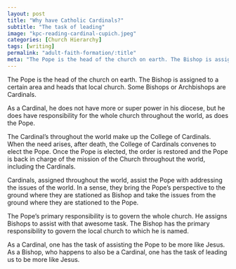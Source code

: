```yaml
---
layout: post
title: "Why have Catholic Cardinals?"
subtitle: "The task of leading"
image: "kpc-reading-cardinal-cupich.jpeg"
categories: [Church Hierarchy]
tags: [writing]
permalink: "adult-faith-formation/:title"
meta: "The Pope is the head of the church on earth. The Bishop is assigned to a certain area and heads that local church. Some Bishops or Archbishops are Cardinals."
---
```

The Pope is the head of the church on earth. The Bishop is assigned to a certain area and heads that local church. Some Bishops or Archbishops are Cardinals.
<!--more-->

As a Cardinal, he does not have more or super power in his diocese, but he does have responsibility for the whole church throughout the world, as does the Pope.

The Cardinal’s throughout the world make up the College of Cardinals. When the need arises, after death, the College of Cardinals convenes to elect the Pope. Once the Pope is elected, the order is restored and the Pope is back in charge of the mission of the Church throughout the world, including the Cardinals.

Cardinals, assigned throughout the world, assist the Pope with addressing the issues of the world. In a sense, they bring the Pope’s perspective to the ground where they are stationed as Bishop and take the issues from the ground where they are stationed to the Pope.

The Pope’s primary responsibility is to govern the whole church.
He assigns Bishops to assist with that awesome task.
The Bishop has the primary responsibility to govern the local church to which he is named.

As a Cardinal, one has the task of assisting the Pope to be more like Jesus. As a Bishop, who happens to also be a Cardinal, one has the task of leading us to be more like Jesus.